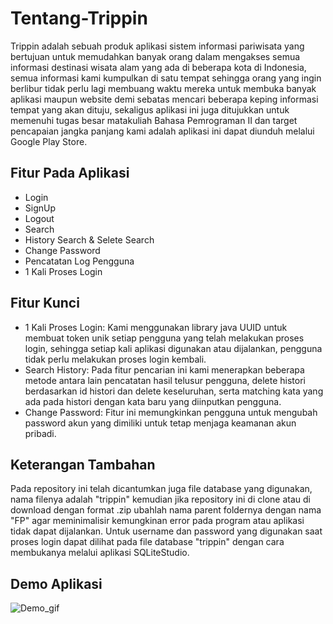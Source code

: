 # Tentang-Trippin
Trippin adalah sebuah produk aplikasi sistem informasi pariwisata yang bertujuan untuk memudahkan banyak orang dalam mengakses semua informasi destinasi wisata alam yang ada di beberapa kota di Indonesia, semua informasi kami kumpulkan di satu tempat sehingga orang yang ingin berlibur tidak perlu lagi membuang waktu mereka untuk membuka banyak aplikasi maupun website demi sebatas mencari beberapa keping informasi tempat yang akan dituju, sekaligus aplikasi ini juga ditujukkan untuk memenuhi tugas besar matakuliah Bahasa Pemrograman II dan target pencapaian jangka panjang kami adalah aplikasi ini dapat diunduh melalui Google Play Store.

## Fitur Pada Aplikasi
- Login
- SignUp
- Logout
- Search
- History Search & Selete Search
- Change Password
- Pencatatan Log Pengguna
- 1 Kali Proses Login

## Fitur Kunci
- 1 Kali Proses Login: Kami menggunakan library java UUID untuk membuat token unik setiap pengguna yang telah melakukan proses login, sehingga setiap kali aplikasi digunakan atau dijalankan, pengguna tidak perlu melakukan proses login kembali.
- Search History: Pada fitur pencarian ini kami menerapkan beberapa metode antara lain pencatatan hasil telusur pengguna, delete histori berdasarkan id histori dan delete keseluruhan, serta matching kata yang ada pada histori dengan kata baru yang diinputkan pengguna.
- Change Password: Fitur ini memungkinkan pengguna untuk mengubah password akun yang dimiliki untuk tetap menjaga keamanan akun pribadi.

## Keterangan Tambahan
Pada repository ini telah dicantumkan juga file database yang digunakan, nama filenya adalah "trippin" kemudian jika repository ini di clone atau di download dengan format .zip ubahlah nama parent foldernya dengan nama "FP" agar meminimalisir kemungkinan error pada program atau aplikasi tidak dapat dijalankan. Untuk username dan password yang digunakan saat proses login dapat dilihat pada file database "trippin" dengan cara membukanya melalui aplikasi SQLiteStudio.

## Demo Aplikasi
![Demo_gif](https://github.com/SanayaAlmatin/Trippin-Project/assets/131599314/6ca384b1-79ac-4e19-9faf-771aba2bd96a)
